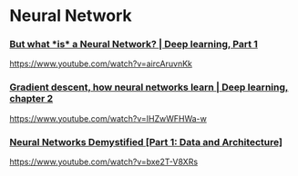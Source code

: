 # Neural Network


### [But what \*is\* a Neural Network? \| Deep learning, Part 1](https://www.youtube.com/watch?v=aircAruvnKk)

https://www.youtube.com/watch?v=aircAruvnKk

### [Gradient descent, how neural networks learn | Deep learning, chapter 2](https://www.youtube.com/watch?v=IHZwWFHWa-w&t=1s)


https://www.youtube.com/watch?v=IHZwWFHWa-w


### [Neural Networks Demystified \[Part 1: Data and Architecture\]](https://www.youtube.com/watch?v=bxe2T-V8XRs)


https://www.youtube.com/watch?v=bxe2T-V8XRs


